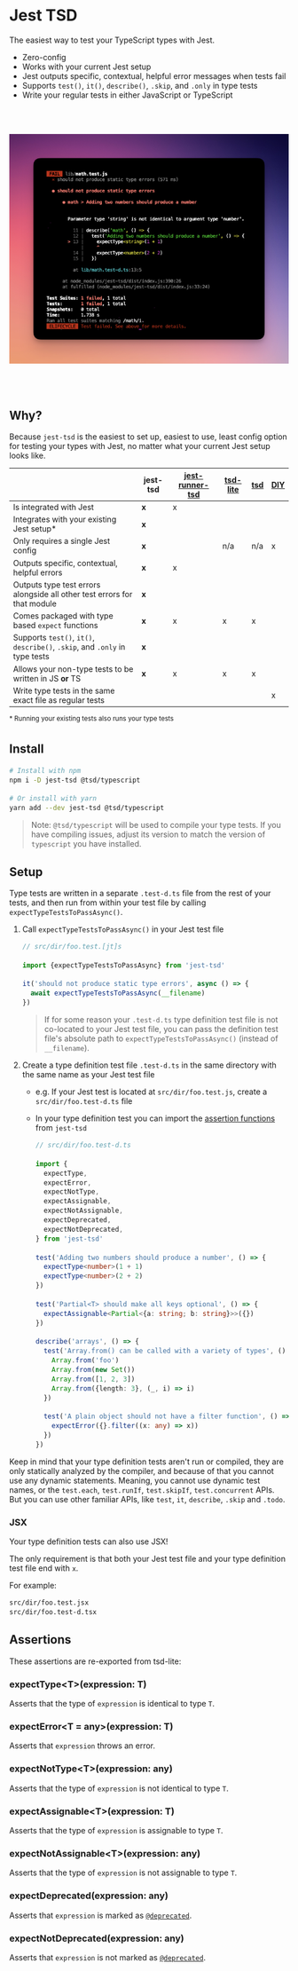 # Jest TSD

The easiest way to test your TypeScript types with Jest.

- Zero-config
- Works with your current Jest setup
- Jest outputs specific, contextual, helpful error messages when tests fail
- Supports `test()`, `it()`, `describe()`, `.skip`, and `.only` in type tests
- Write your regular tests in either JavaScript or TypeScript

<br>
<br>

![example error generated by jest-tsd](https://raw.githubusercontent.com/0livare/jest-tsd/main/docs/jest-tsd-example-error.png)

<br>
<br>

## Why?

Because `jest-tsd` is the easiest to set up, easiest to use, least config option for testing your types with Jest, no matter what your current Jest setup looks like.

<!-- prettier-ignore -->
| ‎                                                                    | jest-tsd | [jest-runner-tsd][0] | [tsd-lite][1] | [tsd][2] | [DIY][3] |
| --------------------------------------------------------------------------- | -------- | -------------------- | ------------- | -------- | -------------- |
| Is integrated with Jest                                                     | **x**    | x                    |               |          |                |
| Integrates with your existing Jest setup*                                  | **x**    |                      |               |          |                |
| Only requires a single Jest config                                           | **x**    |                      | n/a           | n/a      | x              |
| Outputs specific, contextual, helpful errors                                 | **x**    | x                    |               |          |                |
| Outputs type test errors alongside all other test errors for that module    | **x**    |                      |               |          |                |
| Comes packaged with type based `expect` functions                           | **x**    | x                    | x             | x        |                |
| Supports `test()`, `it()`, `describe()`, `.skip`, and `.only` in type tests | **x**    |                      |               |          |                |
| Allows your non-type tests to be written in JS **or** TS                    | **x**    | x                    | x             | x        |                |
| Write type tests in the same exact file as regular tests                     |          |                      |               |          | x              |

<sup>\* Running your existing tests also runs your type tests</sup>

[0]: https://github.com/jest-community/jest-runner-tsd
[1]: https://github.com/mrazauskas/tsd-lite
[2]: https://github.com/SamVerschueren/tsd
[3]: https://twitter.com/mattpocockuk/status/1646452575665893377

## Install

```bash
# Install with npm
npm i -D jest-tsd @tsd/typescript

# Or install with yarn
yarn add --dev jest-tsd @tsd/typescript
```

> Note: `@tsd/typescript` will be used to compile your type tests. If you have compiling issues, adjust its version to match the version of `typescript` you have installed.

## Setup

Type tests are written in a separate `.test-d.ts` file from the rest of your tests, and then run from within your test file by calling `expectTypeTestsToPassAsync()`.

1. Call `expectTypeTestsToPassAsync()` in your Jest test file

   ```js
   // src/dir/foo.test.[jt]s

   import {expectTypeTestsToPassAsync} from 'jest-tsd'

   it('should not produce static type errors', async () => {
     await expectTypeTestsToPassAsync(__filename)
   })
   ```

   > If for some reason your `.test-d.ts` type definition test file is not co-located to your Jest test file, you can pass the definition test file's absolute path to `expectTypeTestsToPassAsync()` (instead of `__filename`).

1. Create a type definition test file `.test-d.ts` in the same directory with the same name as your Jest test file

   - e.g. If your Jest test is located at `src/dir/foo.test.js`, create a `src/dir/foo.test-d.ts` file
   - In your type definition test you can import the [assertion functions](#assertions) from `jest-tsd`

     ```ts
     // src/dir/foo.test-d.ts

     import {
       expectType,
       expectError,
       expectNotType,
       expectAssignable,
       expectNotAssignable,
       expectDeprecated,
       expectNotDeprecated,
     } from 'jest-tsd'

     test('Adding two numbers should produce a number', () => {
       expectType<number>(1 + 1)
       expectType<number>(2 + 2)
     })

     test('Partial<T> should make all keys optional', () => {
       expectAssignable<Partial<{a: string; b: string}>>({})
     })

     describe('arrays', () => {
       test('Array.from() can be called with a variety of types', () => {
         Array.from('foo')
         Array.from(new Set())
         Array.from([1, 2, 3])
         Array.from({length: 3}, (_, i) => i)
       })

       test('A plain object should not have a filter function', () => {
         expectError({}.filter((x: any) => x))
       })
     })
     ```

Keep in mind that your type definition tests aren't run or compiled, they are only statically analyzed by the compiler, and because of that you cannot use any dynamic statements. Meaning, you cannot use dynamic test names, or the `test.each`, `test.runIf`, `test.skipIf`, `test.concurrent` APIs. But you can use other familiar APIs, like `test`, `it`, `describe`, `.skip` and `.todo`.

### JSX

Your type definition tests can also use JSX! 

The only requirement is that both your Jest test file and your type definition test file end with `x`.

For example:

```bash
src/dir/foo.test.jsx
src/dir/foo.test-d.tsx
```

## Assertions

These assertions are re-exported from tsd-lite:

### expectType&lt;T&gt;(expression: T)

Asserts that the type of `expression` is identical to type `T`.

### expectError&lt;T = any&gt;(expression: T)

Asserts that `expression` throws an error.

### expectNotType&lt;T&gt;(expression: any)

Asserts that the type of `expression` is not identical to type `T`.

### expectAssignable&lt;T&gt;(expression: T)

Asserts that the type of `expression` is assignable to type `T`.

### expectNotAssignable&lt;T&gt;(expression: any)

Asserts that the type of `expression` is not assignable to type `T`.

### expectDeprecated(expression: any)

Asserts that `expression` is marked as [`@deprecated`](https://jsdoc.app/tags-deprecated.html).

### expectNotDeprecated(expression: any)

Asserts that `expression` is not marked as [`@deprecated`](https://jsdoc.app/tags-deprecated.html).

